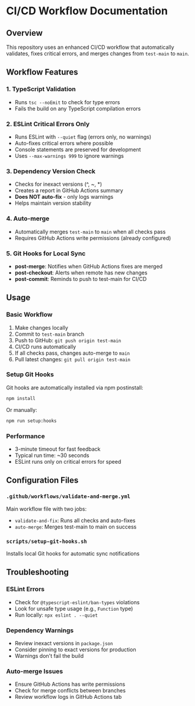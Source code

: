 # CI/CD Workflow Documentation

## Overview
This repository uses an enhanced CI/CD workflow that automatically validates, fixes critical errors, and merges changes from `test-main` to `main`.

## Workflow Features

### 1. TypeScript Validation
- Runs `tsc --noEmit` to check for type errors
- Fails the build on any TypeScript compilation errors

### 2. ESLint Critical Errors Only
- Runs ESLint with `--quiet` flag (errors only, no warnings)
- Auto-fixes critical errors where possible
- Console statements are preserved for development
- Uses `--max-warnings 999` to ignore warnings

### 3. Dependency Version Check
- Checks for inexact versions (^, ~, *)
- Creates a report in GitHub Actions summary
- **Does NOT auto-fix** - only logs warnings
- Helps maintain version stability

### 4. Auto-merge
- Automatically merges `test-main` to `main` when all checks pass
- Requires GitHub Actions write permissions (already configured)

### 5. Git Hooks for Local Sync
- **post-merge**: Notifies when GitHub Actions fixes are merged
- **post-checkout**: Alerts when remote has new changes
- **post-commit**: Reminds to push to test-main for CI/CD

## Usage

### Basic Workflow
1. Make changes locally
2. Commit to `test-main` branch
3. Push to GitHub: `git push origin test-main`
4. CI/CD runs automatically
5. If all checks pass, changes auto-merge to `main`
6. Pull latest changes: `git pull origin test-main`

### Setup Git Hooks
Git hooks are automatically installed via npm postinstall:
```bash
npm install
```

Or manually:
```bash
npm run setup:hooks
```

### Performance
- 3-minute timeout for fast feedback
- Typical run time: ~30 seconds
- ESLint runs only on critical errors for speed

## Configuration Files

### `.github/workflows/validate-and-merge.yml`
Main workflow file with two jobs:
- `validate-and-fix`: Runs all checks and auto-fixes
- `auto-merge`: Merges test-main to main on success

### `scripts/setup-git-hooks.sh`
Installs local Git hooks for automatic sync notifications

## Troubleshooting

### ESLint Errors
- Check for `@typescript-eslint/ban-types` violations
- Look for unsafe type usage (e.g., `Function` type)
- Run locally: `npx eslint . --quiet`

### Dependency Warnings
- Review inexact versions in `package.json`
- Consider pinning to exact versions for production
- Warnings don't fail the build

### Auto-merge Issues
- Ensure GitHub Actions has write permissions
- Check for merge conflicts between branches
- Review workflow logs in GitHub Actions tab